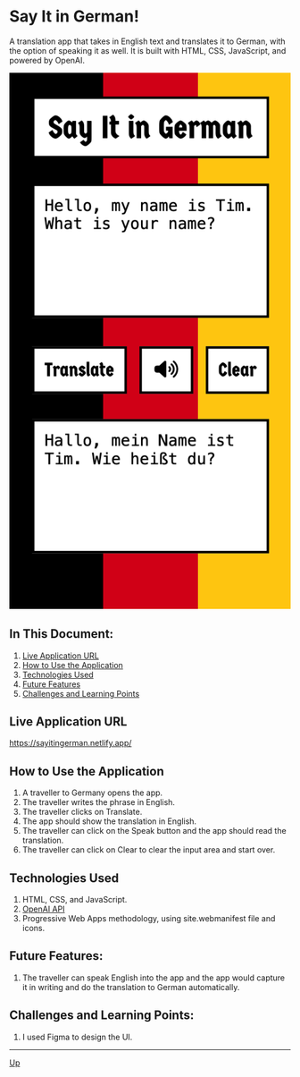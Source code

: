 # Say It in German!
A translation app that takes in English text and translates it to German, with the option of speaking it as well. It is built with HTML, CSS, JavaScript, and powered by OpenAI. 

![home-page](images/home-page.png "Home Page")

## In This Document:
1. [Live Application URL](#live-application-url)
2. [How to Use the Application](#how-to-use-the-application)
3. [Technologies Used](#technologies-used)
4. [Future Features](#future-features)
5. [Challenges and Learning Points](#challenges-and-learning-points)

## Live Application URL
https://sayitingerman.netlify.app/

## How to Use the Application
1. A traveller to Germany opens the app.
2. The traveller writes the phrase in English.
3. The traveller clicks on Translate.
4. The app should show the translation in English.
5. The traveller can click on the Speak button and the app should read the translation.
6. The traveller can click on Clear to clear the input area and start over.

## Technologies Used
1. HTML, CSS, and JavaScript.
2. [OpenAI API](https://platform.openai.com/docs/introduction/overview)
3. Progressive Web Apps methodology, using site.webmanifest file and icons.

## Future Features:
1. The traveller can speak English into the app and the app would capture it in writing and do the translation to German automatically. 

## Challenges and Learning Points:
1. I used Figma to design the UI.
   
<hr>

[Up](README.md)
